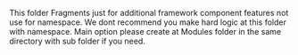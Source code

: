 This folder Fragments just for additional framework component features not use for namespace.
We dont recommend you make hard logic at this folder with namespace.
Main option please create at Modules folder in the same directory with sub folder if you need.
